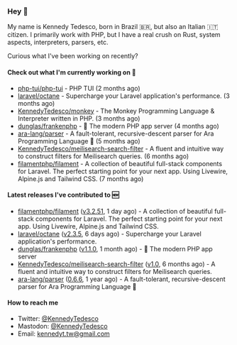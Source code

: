 ### Hey 👋

My name is Kennedy Tedesco, born in Brazil 🇧🇷, but also an Italian 🇮🇹 citizen. I primarily work with PHP, but I have a real crush on Rust, system aspects, interpreters, parsers, etc.

Curious what I've been working on recently?

#### Check out what I'm currently working on 🚀


- [php-tui/php-tui](https://github.com/php-tui/php-tui) - PHP TUI (2 months ago)
- [laravel/octane](https://github.com/laravel/octane) - Supercharge your Laravel application&#39;s performance. (3 months ago)
- [KennedyTedesco/monkey](https://github.com/KennedyTedesco/monkey) - The Monkey Programming Language &amp; Interpreter written in PHP. (3 months ago)
- [dunglas/frankenphp](https://github.com/dunglas/frankenphp) - 🧟 The modern PHP app server (4 months ago)
- [ara-lang/parser](https://github.com/ara-lang/parser) - A fault-tolerant, recursive-descent parser for Ara Programming Language 🌲 (5 months ago)
- [KennedyTedesco/meilisearch-search-filter](https://github.com/KennedyTedesco/meilisearch-search-filter) - A fluent and intuitive way to construct filters for Meilisearch queries. (6 months ago)
- [filamentphp/filament](https://github.com/filamentphp/filament) - A collection of beautiful full-stack components for Laravel. The perfect starting point for your next app. Using Livewire, Alpine.js and Tailwind CSS. (7 months ago)

#### Latest releases I've contributed to 🆕


- [filamentphp/filament](https://github.com/filamentphp/filament) ([v3.2.51](https://github.com/filamentphp/filament/releases/tag/v3.2.51), 1 day ago) - A collection of beautiful full-stack components for Laravel. The perfect starting point for your next app. Using Livewire, Alpine.js and Tailwind CSS.
- [laravel/octane](https://github.com/laravel/octane) ([v2.3.5](https://github.com/laravel/octane/releases/tag/v2.3.5), 6 days ago) - Supercharge your Laravel application&#39;s performance.
- [dunglas/frankenphp](https://github.com/dunglas/frankenphp) ([v1.1.0](https://github.com/dunglas/frankenphp/releases/tag/v1.1.0), 1 month ago) - 🧟 The modern PHP app server
- [KennedyTedesco/meilisearch-search-filter](https://github.com/KennedyTedesco/meilisearch-search-filter) ([v1.0](https://github.com/KennedyTedesco/meilisearch-search-filter/releases/tag/v1.0), 6 months ago) - A fluent and intuitive way to construct filters for Meilisearch queries.
- [ara-lang/parser](https://github.com/ara-lang/parser) ([0.6.6](https://github.com/ara-lang/parser/releases/tag/0.6.6), 1 year ago) - A fault-tolerant, recursive-descent parser for Ara Programming Language 🌲

#### How to reach me

- Twitter: [@KennedyTedesco](https://twitter.com/KennedyTedesco)
- Mastodon: [@KennedyTedesco](https://fosstodon.org/@KennedyTedesco)
- Email: [kennedyt.tw@gmail.com](mailto://kennedyt.tw@gmail.com)
